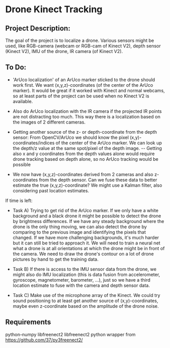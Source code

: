 # Drone Kinect Tracking

## Project Description:
The goal of the project is to localize a drone. Various sensors might be used, like RGB-camera (webcam or RGB-cam of Kinect V2), depth sensor (Kinect V2), IMU of the drone, IR camera (of Kinect V2).

## To Do:
- 'ArUco localization' of an ArUco marker sticked to the drone should work first. We want (x,y,z)-coordinates (of the center of the ArUco marker). It would be great if it worked with Kinect and normal webcams, so at least parts of the project can be used when no Kinect V2 is available.

- Also do ArUco localization with the IR camera if the projected IR points are not distracting too much. This way there is a localization based on the images of 2 different cameras.

- Getting another source of the z- or depth-coordinate from the depth sensor: From OpenCV/ArUco we should know the pixel (x,y)-coordinates/indices of the center of the ArUco marker. We can look up the depth/z value at the same spot/pixel of the depth image.
-- Getting also x and y coordinates from the depth values alone would require drone tracking based on depth alone, so no ArUco tracking would be possible

- We now have (x,y,z)-coordinates derived from 2 cameras and also z-coordinates from the depth sensor. Can we fuse these data to better estimate the true (x,y,z)-coordinate? We might use a Kalman filter, also considering past location estimates.

If time is left:
- Task A) Trying to get rid of the ArUco marker. If we only have a white background and a black drone it might be possible to detect the drone by brightness differences. If we have any steady background where the drone is the only thing moving, we can also detect the drone by comparing to the previous image and identifying the pixels that changed. If we have more challenging backgrounds, it's much harder but it can still be tried to approach it. We will need to train a neural net what a drone is at all orientations at which the drone might be in front of the camera. We need to draw the drone's contour on a lot of drone pictures by hand to get the training data.

- Task B) If there is access to the IMU sensor data from the drone, we might also do IMU localization (this is data fusion from accelerometer, gyroscope, magnetometer, barometer, ...), just so we have a third location estimate to fuse with the camera and depth sensor data.

- Task C) Make use of the microphone array of the Kinect. We could try sound positioning to at least get another source of (x,y)-coordinates, maybe even z-coordinate based on the amplitude of the drone noise.

## Requirements

python-numpy
libfreenect2
libfreenect2 python wrapper from https://github.com/37/py3freenect2/